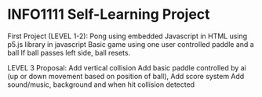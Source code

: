 # INFO1111 Self-Learning Project

First Project (LEVEL 1-2):
Pong using embedded Javascript in HTML using p5.js library in javascript
Basic game using one user controlled paddle and a ball
If ball passes left side, ball resets.

LEVEL 3 Proposal:
Add vertical collision
Add basic paddle controlled by ai (up or down movement based on position of ball),
Add score system
Add sound/music, background and when hit collision detected
